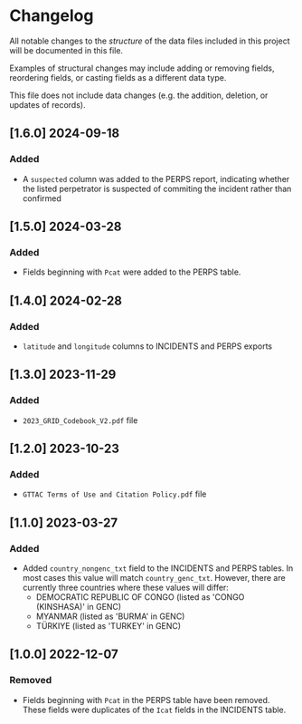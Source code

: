 # Changelog

All notable changes to the *structure* of the data files included in this project will be documented in this file.

Examples of structural changes may include adding or removing fields, reordering fields, or casting fields as a different data type.

This file does not include data changes (e.g. the addition, deletion, or updates of records).

## [1.6.0] 2024-09-18

### Added

- A `suspected` column was added to the PERPS report, indicating whether the listed perpetrator is suspected of commiting the incident rather than confirmed

## [1.5.0] 2024-03-28

### Added

- Fields beginning with `Pcat` were added to the PERPS table.

## [1.4.0] 2024-02-28

### Added

- `latitude` and `longitude` columns to INCIDENTS and PERPS exports

## [1.3.0] 2023-11-29

### Added

- `2023_GRID_Codebook_V2.pdf` file

## [1.2.0] 2023-10-23

### Added

- `GTTAC Terms of Use and Citation Policy.pdf` file

## [1.1.0] 2023-03-27

### Added

- Added `country_nongenc_txt` field to the INCIDENTS and PERPS tables. In most cases this value will match `country_genc_txt`. However, there are currently three countries where these values will differ:
    - DEMOCRATIC REPUBLIC OF CONGO (listed as 'CONGO (KINSHASA)' in GENC)
    - MYANMAR (listed as 'BURMA' in GENC)
    - TÜRKIYE (listed as 'TURKEY' in GENC)

## [1.0.0] 2022-12-07

### Removed

- Fields beginning with `Pcat` in the PERPS table have been removed. These fields were duplicates of the `Icat` fields in the INCIDENTS table.
